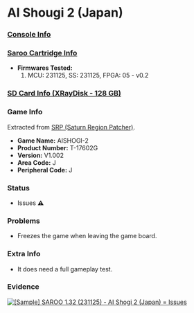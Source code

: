 # AI Shougi 2 (Japan)

### [Console Info](../../../../../Info/Consoles/VA13/README.md)

### [Saroo Cartridge Info](../../../../../Info/Cartridges/RetroGameParadiseStore/1.32F/README.md)

- <b>Firmwares Tested:</b>
  1. MCU: 231125, SS: 231125, FPGA: 05 - v0.2

### [SD Card Info (XRayDisk - 128 GB)](../../../../../Info/SdCards/XRayDisk/128GB/fat32/README.md)

### Game Info

Extracted from [SRP (Saturn Region Patcher)](https://segaxtreme.net/resources/saturn-region-patcher.81/download).

- <b>Game Name:</b> AISHOGI-2
- <b>Product Number:</b> T-17602G
- <b>Version:</b> V1.002
- <b>Area Code:</b> J
- <b>Peripheral Code:</b> J

### Status

- Issues :warning:

### Problems

- Freezes the game when leaving the game board.

### Extra Info

- It does need a full gameplay test.

### Evidence

[![[Sample] SAROO 1.32 (231125) - AI Shogi 2 (Japan) = Issues](https://img.youtube.com/vi/GqazcbAXBhw/0.jpg)](https://www.youtube.com/watch?v=GqazcbAXBhw)
